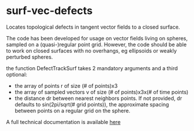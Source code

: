 # surf-vec-defects
Locates topological defects in tangent vector fields to a closed surface.

The code has been developed for usage on vector fields living on spheres, sampled on a (quasi-)regular point grid. However, the code should be able to work on closed surfaces with no overhangs, eg ellipsoids or weakly perturbed spheres.


the function DefectTrackSurf takes 2 mandatory arguments and a third optional:
- the array of points r of size (# of points)x3
- the array of sampled vectors v of size (# of points)x3x(# of time points)
- the distance dr between nearest neighbors points. If not provided, dr defaults to sin(2pi/sqrt(# grid points)), the approximate spacing between points on a regular grid on the sphere.


A full technical documentation is available [here](https://drive.google.com/file/d/1s_5GXzcphbt8bVqCTsxOaLMuaihzjxvJ/view?usp=sharing) 
